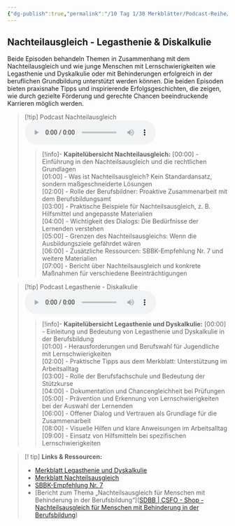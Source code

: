 ```yaml
---
{"dg-publish":true,"permalink":"/10 Tag 1/30 Merkblätter/Podcast-Reihe/01 Nachteilausgleich - Legasthenie und Diskalkulie/"}
---
```


## Nachteilausgleich - Legasthenie & Diskalkulie
Beide Episoden behandeln Themen in Zusammenhang mit dem Nachteilausgleich und wie junge Menschen mit Lernschwierigkeiten wie Legasthenie und Dyskalkulie oder mit Behinderungen erfolgreich in der beruflichen Grundbildung unterstützt werden können. Die beiden Episoden bieten praxisnahe Tipps und inspirierende Erfolgsgeschichten, die zeigen, wie durch gezielte Förderung und gerechte Chancen beeindruckende Karrieren möglich werden.

>[!tip] Podcast Nachteilausgleich
><audio controls><source src="https://raw.githubusercontent.com/bbk-bbw/audio/main/podcast/BBK_MB_Nachteilausgleichl.mp3" type="audio/mpeg">Your browser does not support the audio element.</audio>
>>[!info]- **Kapitelübersicht Nachteilausgleich:**
>>[00:00] - Einführung in den Nachteilsausgleich und die rechtlichen Grundlagen  
>>[01:00] - Was ist Nachteilsausgleich? Kein Standardansatz, sondern maßgeschneiderte Lösungen  
>>[02:00] - Rolle der Berufsbildner: Proaktive Zusammenarbeit mit dem Berufsbildungsamt  
>>[03:00] - Praktische Beispiele für Nachteilsausgleich, z. B. Hilfsmittel und angepasste Materialien  
>>[04:00] - Wichtigkeit des Dialogs: Die Bedürfnisse der Lernenden verstehen  
>>[05:00] - Grenzen des Nachteilsausgleichs: Wenn die Ausbildungsziele gefährdet wären  
>>[06:00] - Zusätzliche Ressourcen: SBBK-Empfehlung Nr. 7 und weitere Materialien  
>>[07:00] - Bericht über Nachteilsausgleich und konkrete Maßnahmen für verschiedene Beeinträchtigungen  

>[!tip] Podcast Legasthenie - Diskalkulie
><audio controls><source src="https://raw.githubusercontent.com/bbk-bbw/audio/main/podcast/BBK_MB_Legasthenie.mp3" type="audio/mpeg">Your browser does not support the audio element.</audio>
>>[!info]- **Kapitelübersicht Legasthenie und Dyskalkulie:**
>>[00:00] - Einleitung und Bedeutung von Legasthenie und Dyskalkulie in der Berufsbildung  
>>[01:00] - Herausforderungen und Berufswahl für Jugendliche mit Lernschwierigkeiten  
>>[02:00] - Praktische Tipps aus dem Merkblatt: Unterstützung im Arbeitsalltag  
>>[03:00] - Rolle der Berufsfachschule und Bedeutung der Stützkurse  
>>[04:00] - Dokumentation und Chancengleichheit bei Prüfungen  
>>[05:00] - Prävention und Erkennung von Lernschwierigkeiten bei der Auswahl der Lernenden  
>>[06:00] - Offener Dialog und Vertrauen als Grundlage für die Zusammenarbeit  
>>[08:00] - Visuelle Hilfen und klare Anweisungen im Arbeitsalltag  
>>[09:00] - Einsatz von Hilfsmitteln bei spezifischen Lernschwierigkeiten

>[! tip] **Links & Ressourcen:**
>- [Merkblatt Legasthenie und Dyskalkulie](http://www.berufsbildung.ch)
>- [Merkblatt Nachteilsausgleich](https://www.berufsbildung.ch/de/dokumente/merkblatt-213-nachteilsausgleich-fuer-menschen-mit-behinderung-der-berufsbildung)  
>- [SBBK-Empfehlung Nr. 7](https://edudoc.ch/record/216981/files/empf_nachteilsausgleich_d.pdf)  
>- [Bericht zum Thema „Nachteilsausgleich für Menschen mit Behinderung in der Berufsbildung“]([SDBB | CSFO - Shop - Nachteilsausgleich für Menschen mit Behinderung in der Berufsbildung](https://shop.sdbb.ch/nachteilsausgleich-fur-menschen-mitbehinderung-in-der-berufsbildung.html))
